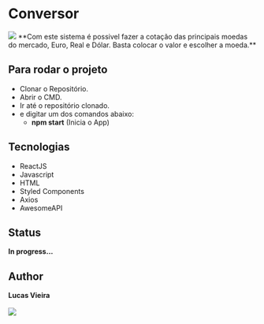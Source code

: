 # Conversor
<img src="https://img.shields.io/apm/l/vim-mode?style=plastic" />
**Com este sistema é possivel fazer a cotação das principais moedas do mercado, Euro, Real e Dólar. Basta colocar o valor e escolher a moeda.**

## Para rodar o projeto
* Clonar o Repositório.
* Abrir o CMD.
* Ir até o repositório clonado.
* e digitar um dos comandos abaixo:
  * **npm start** (Inicia o App)

## Tecnologias
 * ReactJS
 * Javascript
 * HTML
 * Styled Components
 * Axios
 * AwesomeAPI

## Status
 **In progress...**

## Author
 **Lucas Vieira** <br><br>
 <a href="https://www.linkedin.com/in/lucas-vieira-dev/" target="_blank"><img src="https://img.shields.io/badge/-LinkedIn-%230077B5?style=for-the-badge&logo=linkedin&logoColor=white"></a>
 
